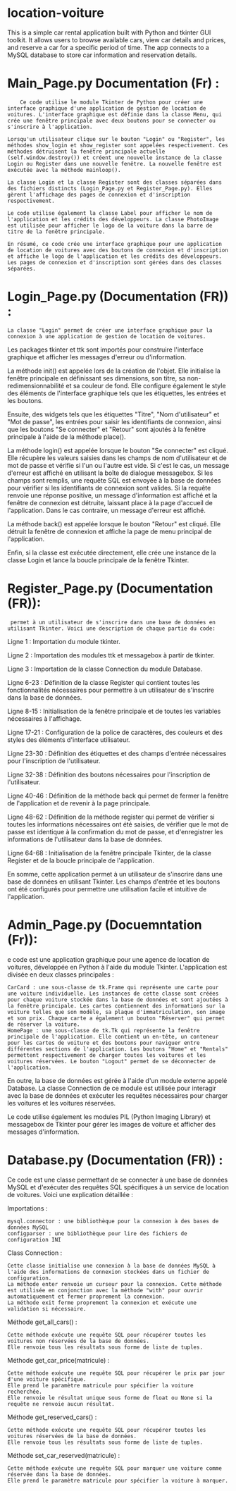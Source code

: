# location-voiture
This is a simple car rental application built with Python and tkinter GUI toolkit. It allows users to browse available cars, view car details and prices, and reserve a car for a specific period of time. The app connects to a MySQL database to store car information and reservation details.
#  Main_Page.py Documentation (Fr) :
    
        Ce code utilise le module Tkinter de Python pour créer une interface graphique d'une application de gestion de location de voitures. L'interface graphique est définie dans la classe Menu, qui crée une fenêtre principale avec deux boutons pour se connecter ou s'inscrire à l'application.

    Lorsqu'un utilisateur clique sur le bouton "Login" ou "Register", les méthodes show_login et show_register sont appelées respectivement. Ces méthodes détruisent la fenêtre principale actuelle (self.window.destroy()) et créent une nouvelle instance de la classe Login ou Register dans une nouvelle fenêtre. La nouvelle fenêtre est exécutée avec la méthode mainloop().

    La classe Login et la classe Register sont des classes séparées dans des fichiers distincts (Login_Page.py et Register_Page.py). Elles gèrent l'affichage des pages de connexion et d'inscription respectivement.

    Le code utilise également la classe Label pour afficher le nom de l'application et les crédits des développeurs. La classe PhotoImage est utilisée pour afficher le logo de la voiture dans la barre de titre de la fenêtre principale.

    En résumé, ce code crée une interface graphique pour une application de location de voitures avec des boutons de connexion et d'inscription et affiche le logo de l'application et les crédits des développeurs. Les pages de connexion et d'inscription sont gérées dans des classes séparées.
    

 # Login_Page.py (Documentation (FR)) : 

    La classe "Login" permet de créer une interface graphique pour la connexion à une application de gestion de location de voitures.

Les packages tkinter et ttk sont importés pour construire l'interface graphique et afficher les messages d'erreur ou d'information.

La méthode init() est appelée lors de la création de l'objet. Elle initialise la fenêtre principale en définissant ses dimensions, son titre, sa non-redimensionnabilité et sa couleur de fond. Elle configure également le style des éléments de l'interface graphique tels que les étiquettes, les entrées et les boutons.

Ensuite, des widgets tels que les étiquettes "Titre", "Nom d'utilisateur" et "Mot de passe", les entrées pour saisir les identifiants de connexion, ainsi que les boutons "Se connecter" et "Retour" sont ajoutés à la fenêtre principale à l'aide de la méthode place().

La méthode login() est appelée lorsque le bouton "Se connecter" est cliqué. Elle récupère les valeurs saisies dans les champs de nom d'utilisateur et de mot de passe et vérifie si l'un ou l'autre est vide. Si c'est le cas, un message d'erreur est affiché en utilisant la boîte de dialogue messagebox. Si les champs sont remplis, une requête SQL est envoyée à la base de données pour vérifier si les identifiants de connexion sont valides. Si la requête renvoie une réponse positive, un message d'information est affiché et la fenêtre de connexion est détruite, laissant place à la page d'accueil de l'application. Dans le cas contraire, un message d'erreur est affiché.

La méthode back() est appelée lorsque le bouton "Retour" est cliqué. Elle détruit la fenêtre de connexion et affiche la page de menu principal de l'application.

Enfin, si la classe est exécutée directement, elle crée une instance de la classe Login et lance la boucle principale de la fenêtre Tkinter.


#   Register_Page.py (Documentation (FR)): 

     permet à un utilisateur de s'inscrire dans une base de données en utilisant Tkinter. Voici une description de chaque partie du code:

Ligne 1 : Importation du module tkinter.

Ligne 2 : Importation des modules ttk et messagebox à partir de tkinter.

Ligne 3 : Importation de la classe Connection du module Database.

Ligne 6-23 : Définition de la classe Register qui contient toutes les fonctionnalités nécessaires pour permettre à un utilisateur de s'inscrire dans la base de données.

Ligne 8-15 : Initialisation de la fenêtre principale et de toutes les variables nécessaires à l'affichage.

Ligne 17-21 : Configuration de la police de caractères, des couleurs et des styles des éléments d'interface utilisateur.

Ligne 23-30 : Définition des étiquettes et des champs d'entrée nécessaires pour l'inscription de l'utilisateur.

Ligne 32-38 : Définition des boutons nécessaires pour l'inscription de l'utilisateur.

Ligne 40-46 : Définition de la méthode back qui permet de fermer la fenêtre de l'application et de revenir à la page principale.

Ligne 48-62 : Définition de la méthode register qui permet de vérifier si toutes les informations nécessaires ont été saisies, de vérifier que le mot de passe est identique à la confirmation du mot de passe, et d'enregistrer les informations de l'utilisateur dans la base de données.

Ligne 64-68 : Initialisation de la fenêtre principale Tkinter, de la classe Register et de la boucle principale de l'application.

En somme, cette application permet à un utilisateur de s'inscrire dans une base de données en utilisant Tkinter. Les champs d'entrée et les boutons ont été configurés pour permettre une utilisation facile et intuitive de l'application.

# Admin_Page.py (Docuemntation (Fr)): 

e code est une application graphique pour une agence de location de voitures, développée en Python à l'aide du module Tkinter. L'application est divisée en deux classes principales :

    CarCard : une sous-classe de tk.Frame qui représente une carte pour une voiture individuelle. Les instances de cette classe sont créées pour chaque voiture stockée dans la base de données et sont ajoutées à la fenêtre principale. Les cartes contiennent des informations sur la voiture telles que son modèle, sa plaque d'immatriculation, son image et son prix. Chaque carte a également un bouton "Réserver" qui permet de réserver la voiture.
    HomePage : une sous-classe de tk.Tk qui représente la fenêtre principale de l'application. Elle contient un en-tête, un conteneur pour les cartes de voiture et des boutons pour naviguer entre différentes sections de l'application. Les boutons "Home" et "Rentals" permettent respectivement de charger toutes les voitures et les voitures réservées. Le bouton "Logout" permet de se déconnecter de l'application.

En outre, la base de données est gérée à l'aide d'un module externe appelé Database. La classe Connection de ce module est utilisée pour interagir avec la base de données et exécuter les requêtes nécessaires pour charger les voitures et les voitures réservées.

Le code utilise également les modules PIL (Python Imaging Library) et messagebox de Tkinter pour gérer les images de voiture et afficher des messages d'information.

# Database.py (Documentation (FR)) : 
Ce code est une classe permettant de se connecter à une base de données MySQL et d'exécuter des requêtes SQL spécifiques à un service de location de voitures. Voici une explication détaillée :

Importations :

    mysql.connector : une bibliothèque pour la connexion à des bases de données MySQL
    configparser : une bibliothèque pour lire des fichiers de configuration INI

Class Connection :

    Cette classe initialise une connexion à la base de données MySQL à l'aide des informations de connexion stockées dans un fichier de configuration.
    La méthode enter renvoie un curseur pour la connexion. Cette méthode est utilisée en conjonction avec la méthode "with" pour ouvrir automatiquement et fermer proprement la connexion.
    La méthode exit ferme proprement la connexion et exécute une validation si nécessaire.

Méthode get_all_cars() :

    Cette méthode exécute une requête SQL pour récupérer toutes les voitures non réservées de la base de données.
    Elle renvoie tous les résultats sous forme de liste de tuples.

Méthode get_car_price(matricule) :

    Cette méthode exécute une requête SQL pour récupérer le prix par jour d'une voiture spécifique.
    Elle prend le paramètre matricule pour spécifier la voiture recherchée.
    Elle renvoie le résultat unique sous forme de float ou None si la requête ne renvoie aucun résultat.

Méthode get_reserved_cars() :

    Cette méthode exécute une requête SQL pour récupérer toutes les voitures réservées de la base de données.
    Elle renvoie tous les résultats sous forme de liste de tuples.

Méthode set_car_reserved(matricule) :

    Cette méthode exécute une requête SQL pour marquer une voiture comme réservée dans la base de données.
    Elle prend le paramètre matricule pour spécifier la voiture à marquer.